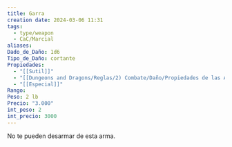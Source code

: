 ```yaml
---
title: Garra
creation date: 2024-03-06 11:31
tags:
  - type/weapon
  - CaC/Marcial
aliases: 
Dado_de_Daño: 1d6
Tipo_de_Daño: cortante
Propiedades:
  - "[[Sutil]]"
  - "[[Dungeons and Dragons/Reglas/2) Combate/Daño/Propiedades de las Armas/Ligera]]"
  - "[[Especial]]"
Rango: 
Peso: 2 lb
Precio: "3.000"
int_peso: 2
int_precio: 3000
---
```

No te pueden desarmar de esta arma.